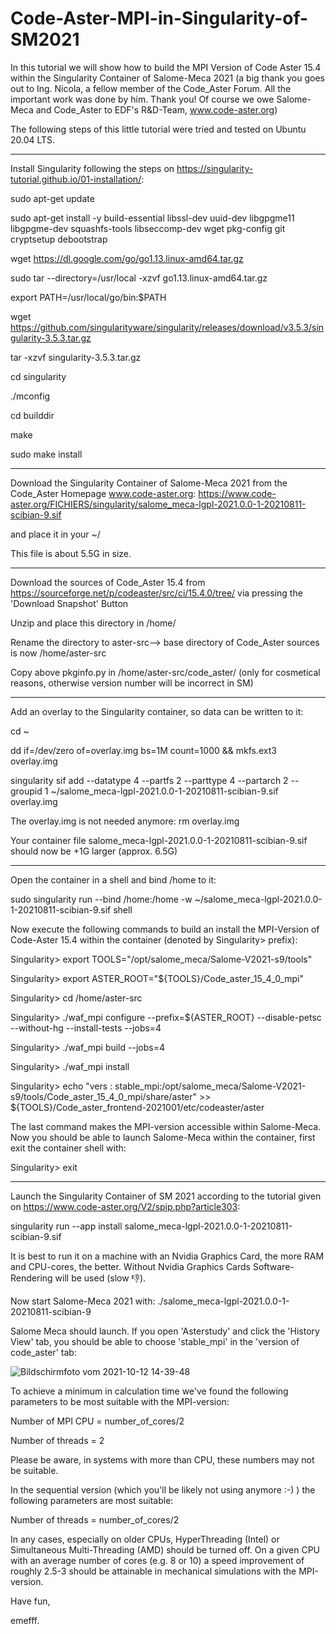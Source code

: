 # Code-Aster-MPI-in-Singularity-of-SM2021

In this tutorial we will show how to build the MPI Version of Code Aster 15.4 within the Singularity Container of Salome-Meca 2021
(a big thank you goes out to Ing. Nicola, a fellow member of the Code_Aster Forum. All the important work was done by him. Thank you! Of course we owe Salome-Meca and Code_Aster to EDF's R&D-Team, www.code-aster.org)

The following steps of this little tutorial were tried and tested on Ubuntu 20.04 LTS.
________________________________________________________________________________________________________
Install Singularity following the steps on https://singularity-tutorial.github.io/01-installation/:

sudo apt-get update

sudo apt-get install -y build-essential libssl-dev uuid-dev libgpgme11  libgpgme-dev squashfs-tools libseccomp-dev wget pkg-config git cryptsetup debootstrap
    
wget https://dl.google.com/go/go1.13.linux-amd64.tar.gz

sudo tar --directory=/usr/local -xzvf go1.13.linux-amd64.tar.gz

export PATH=/usr/local/go/bin:$PATH

wget https://github.com/singularityware/singularity/releases/download/v3.5.3/singularity-3.5.3.tar.gz

tar -xzvf singularity-3.5.3.tar.gz

cd singularity

./mconfig

cd builddir

make

sudo make install

_________________________________________________________________________________________________________
Download the Singularity Container of Salome-Meca 2021 from the Code_Aster Homepage www.code-aster.org:
https://www.code-aster.org/FICHIERS/singularity/salome_meca-lgpl-2021.0.0-1-20210811-scibian-9.sif

and place it in your ~/

This file is about 5.5G in size.

_________________________________________________________________________________________________________
Download the sources of Code_Aster 15.4 from https://sourceforge.net/p/codeaster/src/ci/15.4.0/tree/ via pressing
the 'Download Snapshot' Button

Unzip and place this directory in /home/

Rename the directory to aster-src--> base directory of Code_Aster sources is now /home/aster-src

Copy above pkginfo.py in /home/aster-src/code_aster/ (only for cosmetical reasons, otherwise version number will be incorrect in SM)
_________________________________________________________________________________________________________
Add an overlay to the Singularity container, so data can be written to it:

cd ~

dd if=/dev/zero of=overlay.img bs=1M count=1000 && mkfs.ext3 overlay.img

singularity sif add --datatype 4 --partfs 2 --parttype 4 --partarch 2 --groupid 1 ~/salome_meca-lgpl-2021.0.0-1-20210811-scibian-9.sif overlay.img

The overlay.img is not needed anymore:
rm overlay.img

Your container file salome_meca-lgpl-2021.0.0-1-20210811-scibian-9.sif should now be +1G larger (approx. 6.5G)

_________________________________________________________________________________________________________
Open the container in a shell and bind /home to it:

sudo singularity run --bind  /home:/home -w ~/salome_meca-lgpl-2021.0.0-1-20210811-scibian-9.sif shell

Now execute the following commands to build an install the MPI-Version of Code-Aster 15.4 within the container (denoted by Singularity> prefix):

Singularity> export TOOLS="/opt/salome_meca/Salome-V2021-s9/tools"

Singularity> export ASTER_ROOT="${TOOLS}/Code_aster_15_4_0_mpi"

Singularity> cd /home/aster-src

Singularity> ./waf_mpi configure --prefix=${ASTER_ROOT} --disable-petsc --without-hg --install-tests --jobs=4 

Singularity> ./waf_mpi build  --jobs=4

Singularity> ./waf_mpi install

Singularity> echo "vers : stable_mpi:/opt/salome_meca/Salome-V2021-s9/tools/Code_aster_15_4_0_mpi/share/aster" >> ${TOOLS}/Code_aster_frontend-2021001/etc/codeaster/aster

The last command makes the MPI-version accessible within Salome-Meca.
Now you should be able to launch Salome-Meca within the container, first exit the container shell with:

Singularity> exit
___________________________________________________________________________________________________________
Launch the Singularity Container of SM 2021 according to the tutorial given on https://www.code-aster.org/V2/spip.php?article303:

singularity run --app install salome_meca-lgpl-2021.0.0-1-20210811-scibian-9.sif

It is best to run it on a machine with an Nvidia Graphics Card, the more RAM and CPU-cores, the better. Without Nvidia Graphics Cards Software-Rendering will be used (slow 👎).

Now start Salome-Meca 2021 with:
./salome_meca-lgpl-2021.0.0-1-20210811-scibian-9

Salome Meca should launch. If you open 'Asterstudy' and click the 'History View' tab, you should be able to choose 'stable_mpi' in the 'version of code_aster' tab:

![Bildschirmfoto vom 2021-10-12 14-39-48](https://user-images.githubusercontent.com/89903493/136958409-a338627c-867f-4bc8-89d9-b0c707ff6135.png)


To achieve a minimum in calculation time we've found the following parameters to be most suitable with the MPI-version:

Number of MPI CPU = number_of_cores/2

Number of threads = 2

Please be aware, in systems with more than CPU, these numbers may not be suitable. 

In the sequential version (which you'll be likely not using anymore :-) ) the following parameters are most suitable:

Number of threads = number_of_cores/2

In any cases, especially on older CPUs, HyperThreading (Intel) or Simultaneous Multi-Threading (AMD) should be turned off. On a given CPU with an average number of cores (e.g. 8 or 10) a speed improvement of roughly 2.5-3 should be attainable in mechanical simulations with the MPI-version.

Have fun,

emefff.












